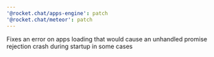 ```yaml
---
'@rocket.chat/apps-engine': patch
'@rocket.chat/meteor': patch
---
```


Fixes an error on apps loading that would cause an unhandled promise rejection crash during startup in some cases
